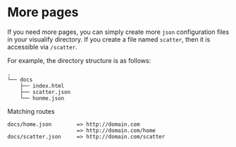 # More pages

If you need more pages, you can simply create more `json` configuration files in
your visualify directory. If you create a file named `scatter`, then it is
accessible via `/scatter`.

For example, the directory structure is as follows:

```text
.
└── docs
    ├── index.html
    ├── scatter.json
    └── honme.json
```

Matching routes

```text
docs/home.json        => http://domain.com
                      => http://domain.com/home
docs/scatter.json     => http://domain.com/scatter
```
